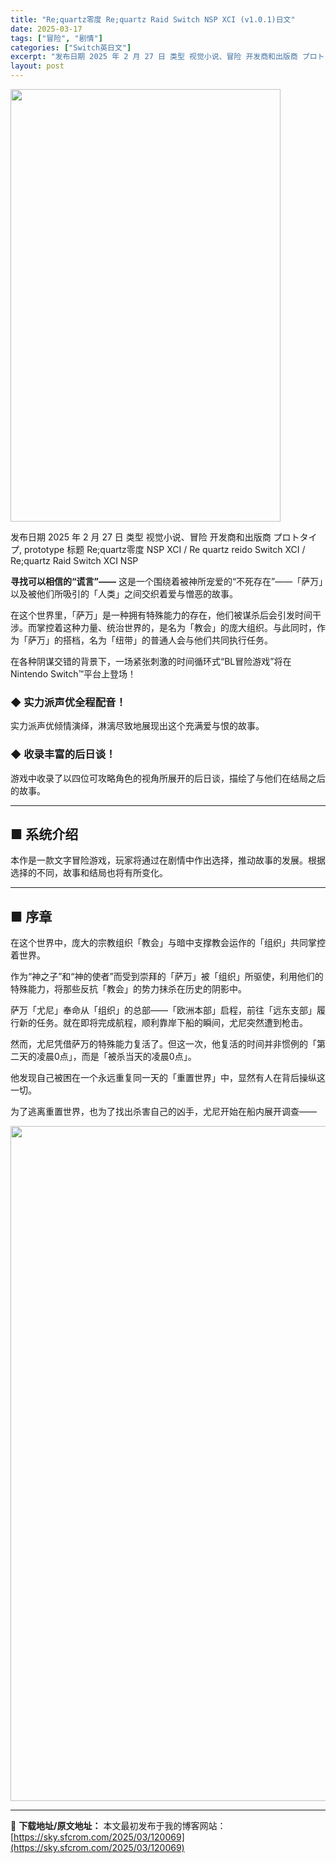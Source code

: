 ```yaml
---
title: "Re;quartz零度 Re;quartz Raid Switch NSP XCI (v1.0.1)日文"
date: 2025-03-17
tags: ["冒险", "剧情"]
categories: ["Switch英日文"]
excerpt: "发布日期 2025 年 2 月 27 日 类型 视觉小说、冒险 开发商和出版商 プロトタイプ, prototype 标题 Re;quartz零度 NSP XCI / Re quartz reido Switch XCI / Re;quartz Raid Switch XCI NSP **寻找可以相信&hellip;"
layout: post
---
```


<img class="aligncenter size-full wp-image-120061" src="https://sky.sfcrom.com/wp-content/uploads/2025/03/202503170812016.webp" alt="" width="432" height="692" />

发布日期 2025 年 2 月 27 日
类型 视觉小说、冒险
开发商和出版商 プロトタイプ, prototype
标题 Re;quartz零度 NSP XCI / Re quartz reido Switch XCI / Re;quartz Raid Switch XCI NSP

**寻找可以相信的“谎言”——**
这是一个围绕着被神所宠爱的“不死存在”——「萨万」以及被他们所吸引的「人类」之间交织着爱与憎恶的故事。

在这个世界里，「萨万」是一种拥有特殊能力的存在，他们被谋杀后会引发时间干涉。而掌控着这种力量、统治世界的，是名为「教会」的庞大组织。与此同时，作为「萨万」的搭档，名为「纽带」的普通人会与他们共同执行任务。

在各种阴谋交错的背景下，一场紧张刺激的时间循环式“BL冒险游戏”将在Nintendo Switch™平台上登场！

### ◆ 实力派声优全程配音！
实力派声优倾情演绎，淋漓尽致地展现出这个充满爱与恨的故事。

### ◆ 收录丰富的后日谈！
游戏中收录了以四位可攻略角色的视角所展开的后日谈，描绘了与他们在结局之后的故事。

---

## ■ 系统介绍
本作是一款文字冒险游戏，玩家将通过在剧情中作出选择，推动故事的发展。根据选择的不同，故事和结局也将有所变化。

---

## ■ 序章
在这个世界中，庞大的宗教组织「教会」与暗中支撑教会运作的「组织」共同掌控着世界。

作为“神之子”和“神的使者”而受到崇拜的「萨万」被「组织」所驱使，利用他们的特殊能力，将那些反抗「教会」的势力抹杀在历史的阴影中。

萨万「尤尼」奉命从「组织」的总部——「欧洲本部」启程，前往「远东支部」履行新的任务。就在即将完成航程，顺利靠岸下船的瞬间，尤尼突然遭到枪击。

然而，尤尼凭借萨万的特殊能力复活了。但这一次，他复活的时间并非惯例的「第二天的凌晨0点」，而是「被杀当天的凌晨0点」。

他发现自己被困在一个永远重复同一天的「重置世界」中，显然有人在背后操纵这一切。

为了逃离重置世界，也为了找出杀害自己的凶手，尤尼开始在船内展开调查——

<img class="aligncenter size-full wp-image-120060" src="https://sky.sfcrom.com/wp-content/uploads/2025/03/2025031708120013.webp" alt="" width="1920" height="1080" />

---
📖 **下载地址/原文地址：** 本文最初发布于我的博客网站：[https://sky.sfcrom.com/2025/03/120069](https://sky.sfcrom.com/2025/03/120069)
